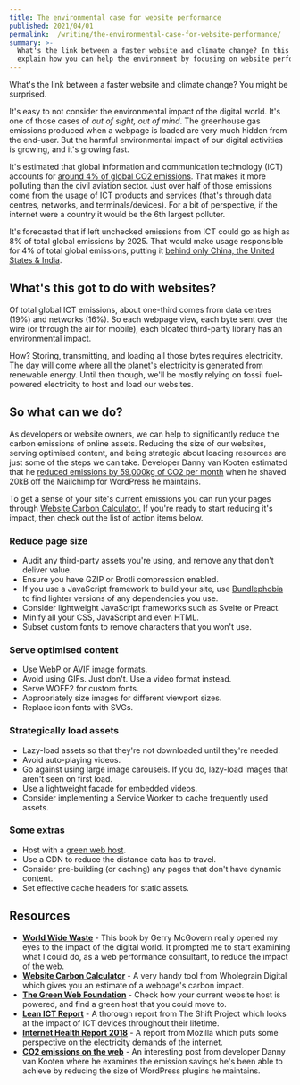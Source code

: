 ```yaml
---
title: The environmental case for website performance
published: 2021/04/01
permalink:  /writing/the-environmental-case-for-website-performance/
summary: >-
  What's the link between a faster website and climate change? In this post I'll
  explain how you can help the environment by focusing on website performance.
---
```


What's the link between a faster website and climate change? You might be surprised.

It's easy to not consider the environmental impact of the digital world. It's one of those cases of *out of sight, out of mind*. The greenhouse gas emissions produced when a webpage is loaded are very much hidden from the end-user. But the harmful environmental impact of our digital activities is growing, and it's growing fast.

It's estimated that global information and communication technology (ICT) accounts for [around 4% of global CO2 emissions](https://theshiftproject.org/wp-content/uploads/2019/03/Lean-ICT-Report_The-Shift-Project_2019.pdf). That makes it more polluting than the civil aviation sector. Just over half of those emissions come from the usage of ICT products and services (that's through data centres, networks, and terminals/devices). For a bit of perspective, if the internet were a country it would be the 6th largest polluter.

It's forecasted that if left unchecked emissions from ICT could go as high as 8% of total global emissions by 2025. That would make usage responsible for 4% of total global emissions, putting it [behind only China, the United States & India](https://internethealthreport.org/2018/the-internet-uses-more-electricity-than/).

## What's this got to do with websites?

Of total global ICT emissions, about one-third comes from data centres (19%) and networks (16%). So each webpage view, each byte sent over the wire (or through the air for mobile), each bloated third-party library has an environmental impact.

How? Storing, transmitting, and loading all those bytes requires electricity. The day will come where all the planet's electricity is generated from renewable energy. Until then though, we'll be mostly relying on fossil fuel-powered electricity to host and load our websites.

## So what can we do?

As developers or website owners, we can help to significantly reduce the carbon emissions of online assets. Reducing the size of our websites, serving optimised content, and being strategic about loading resources are just some of the steps we can take. Developer Danny van Kooten estimated that he [reduced emissions by 59,000kg of CO2 per month](https://dannyvankooten.com/website-carbon-emissions/) when he shaved 20kB off the Mailchimp for WordPress he maintains.

To get a sense of your site's current emissions you can run your pages through [Website Carbon Calculator.](https://websitecarbon.com/) If you're ready to start reducing it's impact, then check out the list of action items below.

### Reduce page size

- Audit any third-party assets you're using, and remove any that don't deliver value.
- Ensure you have GZIP or Brotli compression enabled.
- If you use a JavaScript framework to build your site, use [Bundlephobia](https://bundlephobia.com/) to find lighter versions of any dependencies you use.
- Consider lightweight JavaScript frameworks such as Svelte or Preact.
- Minify all your CSS, JavaScript and even HTML.
- Subset custom fonts to remove characters that you won't use.

### Serve optimised content

- Use WebP or AVIF image formats.
- Avoid using GIFs. Just don't. Use a video format instead.
- Serve WOFF2 for custom fonts.
- Appropriately size images for different viewport sizes.
- Replace icon fonts with SVGs.

### Strategically load assets

- Lazy-load assets so that they're not downloaded until they're needed.
- Avoid auto-playing videos.
- Go against using large image carousels. If you do, lazy-load images that aren't seen on first load.
- Use a lightweight facade for embedded videos.
- Consider implementing a Service Worker to cache frequently used assets.

### Some extras

- Host with a [green web host](https://www.thegreenwebfoundation.org/).
- Use a CDN to reduce the distance data has to travel.
- Consider pre-building (or caching) any pages that don't have dynamic content.
- Set effective cache headers for static assets.

## Resources

- [**World Wide Waste**](https://gerrymcgovern.com/books/world-wide-waste) - This book by Gerry McGovern really opened my eyes to the impact of the digital world. It prompted me to start examining what I could do, as a web performance consultant, to reduce the impact of the web.
- [**Website Carbon Calculator**](https://www.websitecarbon.com/) - A very handy tool from Wholegrain Digital which gives you an estimate of a webpage's carbon impact.
- [**The Green Web Foundation**](https://www.thegreenwebfoundation.org/) - Check how your current website host is powered, and find a green host that you could move to.
- [**Lean ICT Report**](https://theshiftproject.org/wp-content/uploads/2019/03/Lean-ICT-Report_The-Shift-Project_2019.pdf) - A thorough report from The Shift Project which looks at the impact of ICT devices throughout their lifetime.
- [**Internet Health Report 2018**](https://internethealthreport.org/2018/the-internet-uses-more-electricity-than/) - A report from Mozilla which puts some perspective on the electricity demands of the internet.
- [**CO2 emissions on the web**](https://dannyvankooten.com/website-carbon-emissions/) - An interesting post from developer Danny van Kooten where he examines the emission savings he's been able to achieve by reducing the size of WordPress plugins he maintains.
